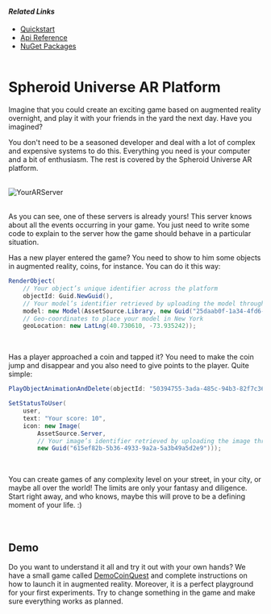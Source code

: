 #### _Related Links_
* [Quickstart](https://github.com/SpheroidUniverse/Spheroid.AR.Server.DemoCoinQuest)
* [Api Reference](https://github.com/SpheroidUniverse/Spheroid.AR.Server/blob/master/Reference.md)
* [NuGet Packages](https://www.nuget.org/profiles/SpheroidUniverse)<br><br>

# Spheroid Universe AR Platform

Imagine that you could create an exciting game based on augmented reality overnight, and play it with your friends in the yard the next day. Have you imagined?
 
You don't need to be a seasoned developer and deal with a lot of complex and expensive systems to do this. Everything you need is your computer and a bit of enthusiasm. The rest is covered by the Spheroid Universe AR platform.
<br><br>

![YourARServer](https://spheroidarcdn.blob.core.windows.net/content/tutorial/your-ar-server2.png)
<br><br>

As you can see, one of these servers is already yours! This server knows about all the events occurring in your game. You just need to write some code to explain to the server how the game should behave in a particular situation.
 
Has a new player entered the game? You need to show to him some objects in augmented reality, coins, for instance. You can do it this way:

```C#
RenderObject(
    // Your object’s unique identifier across the platform
    objectId: Guid.NewGuid(),
    // Your model’s identifier retrieved by uploading the model through the developer portal
    model: new Model(AssetSource.Library, new Guid("25daab0f-1a34-4fd6-a2eb-eed05c978062")),
    // Geo-coordinates to place your model in New York
    geoLocation: new LatLng(40.730610, -73.935242));
```
<br>

Has a player approached a coin and tapped it? You need to make the coin jump and disappear and you also need to give points to the player. Quite simple:

```C#
PlayObjectAnimationAndDelete(objectId: "50394755-3ada-485c-94b3-82f7c3609212", animationId: "animation1");

SetStatusToUser(
    user,
    text: "Your score: 10",
    icon: new Image(
        AssetSource.Server,
        // Your image’s identifier retrieved by uploading the image through the developer portal
        new Guid("615ef82b-5b36-4933-9a2a-5a3b49a5d2e9")));
```
<br>

You can create games of any complexity level on your street, in your city, or maybe all over the world! The limits are only your fantasy and diligence. Start right away, and who knows, maybe this will prove to be a defining moment of your life. :)
<br><br><br>

## Demo

Do you want to understand it all and try it out with your own hands? We have a small game called [DemoCoinQuest](https://github.com/SpheroidUniverse/Spheroid.AR.Server.DemoCoinQuest) and complete instructions on how to launch it in augmented reality. Moreover, it is a perfect playground for your first experiments. Try to change something in the game and make sure everything works as planned.
<br><br>
